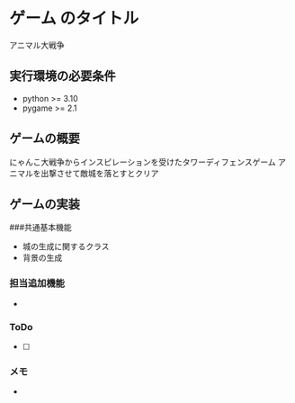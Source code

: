# ゲーム のタイトル
アニマル大戦争
## 実行環境の必要条件
* python >= 3.10
* pygame >= 2.1

## ゲームの概要
にゃんこ大戦争からインスピレーションを受けたタワーディフェンスゲーム
アニマルを出撃させて敵城を落とすとクリア

## ゲームの実装
###共通基本機能
* 城の生成に関するクラス
* 背景の生成
### 担当追加機能
* 
### ToDo
- [ ] 
### メモ
* 
